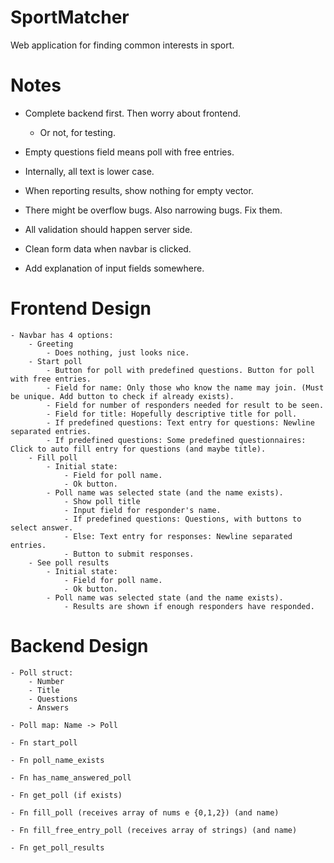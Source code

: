 # SportMatcher

Web application for finding common interests in sport.

# Notes

 - Complete backend first. Then worry about frontend.
    - Or not, for testing.

 - Empty questions field means poll with free entries.

 - Internally, all text is lower case.

 - When reporting results, show nothing for empty vector.

 - There might be overflow bugs. Also narrowing bugs. Fix them.

 - All validation should happen server side.

 - Clean form data when navbar is clicked.

 - Add explanation of input fields somewhere.

# Frontend Design

    - Navbar has 4 options:
        - Greeting
            - Does nothing, just looks nice.
        - Start poll
            - Button for poll with predefined questions. Button for poll with free entries.
            - Field for name: Only those who know the name may join. (Must be unique. Add button to check if already exists).
            - Field for number of responders needed for result to be seen.
            - Field for title: Hopefully descriptive title for poll.
            - If predefined questions: Text entry for questions: Newline separated entries.
            - If predefined questions: Some predefined questionnaires: Click to auto fill entry for questions (and maybe title).
        - Fill poll
            - Initial state:
                - Field for poll name.
                - Ok button.
            - Poll name was selected state (and the name exists).
                - Show poll title
                - Input field for responder's name.
                - If predefined questions: Questions, with buttons to select answer.
                - Else: Text entry for responses: Newline separated entries.
                - Button to submit responses.
        - See poll results
            - Initial state:
                - Field for poll name.
                - Ok button.
            - Poll name was selected state (and the name exists).
                - Results are shown if enough responders have responded.

# Backend Design

    - Poll struct:
        - Number
        - Title
        - Questions
        - Answers

    - Poll map: Name -> Poll

    - Fn start_poll

    - Fn poll_name_exists

    - Fn has_name_answered_poll

    - Fn get_poll (if exists)

    - Fn fill_poll (receives array of nums e {0,1,2}) (and name)

    - Fn fill_free_entry_poll (receives array of strings) (and name)

    - Fn get_poll_results